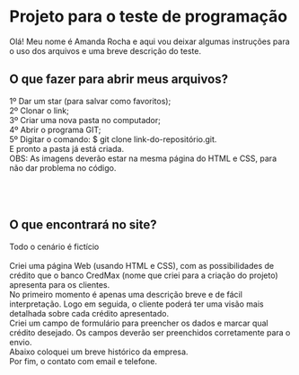 <h1>Projeto para o teste de programação</h1> 

 Olá! Meu nome é Amanda Rocha e aqui vou deixar algumas instruções para o uso dos arquivos e uma breve descrição do teste.
    <h2>O que fazer para abrir meus arquivos?</h2>

1º Dar um star (para salvar como favoritos); </br>
2º Clonar o link; </br>
3º Criar uma nova pasta no computador; </br>
4º Abrir o  programa GIT; </br>
5º Digitar o comando: $ git clone link-do-repositório.git. </br>
E pronto a pasta já está criada.  </br>
OBS: As imagens deverão estar na mesma página do HTML e CSS, para não dar problema no código.
        </br>
     </br>
     </br>  
     <h2>O que encontrará no site?</h2>
     Todo o cenário é fictício </br>
     </br>
     Criei uma página Web (usando HTML e CSS), com as possibilidades de crédito  que o banco CredMax (nome que criei para a criação do projeto) apresenta para os clientes. </br>
     No primeiro momento é apenas uma descrição breve e de fácil interpretação. Logo em seguida, o cliente poderá ter uma visão mais detalhada sobre cada crédito apresentado. </br>
     Criei um campo de formulário para preencher os dados e marcar qual crédito desejado. Os campos deverão ser preenchidos corretamente para o envio. 
     </br>
     Abaixo coloquei um breve histórico da empresa.
     </br>
     Por fim, o contato com email e telefone. 

     
     